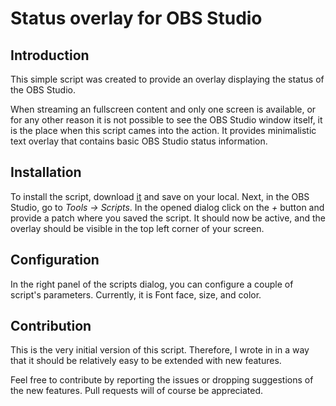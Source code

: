 Status overlay for OBS Studio
=============================


Introduction
------------

This simple script was created to provide an overlay displaying the status of the OBS Studio.

When streaming an fullscreen content and only one screen is available, or for any other reason it is not possible to see the OBS Studio window itself, it is the place when this script cames into the action.
It provides minimalistic text overlay that contains basic OBS Studio status information.


Installation
-----------

To install the script, download [it](https://raw.githubusercontent.com/majkrzak/obs-status-overlay/master/status-overlay.py) and save on your local. Next, in the OBS Studio, go to _Tools -> Scripts_. In the opened dialog click on the _+_ button and provide a patch where you saved the script. It should now be active, and the overlay should be visible in the top left corner of your screen.


Configuration
-------------

In the right panel of the scripts dialog, you can configure a couple of script's parameters. Currently, it is Font face, size, and color.


Contribution
-----------

This is the very initial version of this script. Therefore, I wrote in in a way that it should be relatively easy to be extended with new features.

Feel free to contribute by reporting the issues or dropping suggestions of the new features. Pull requests will of course be appreciated.
